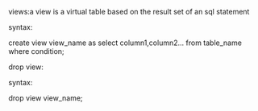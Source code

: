  views:a  view is a virtual table based on the result set of an sql statement 

 
 syntax:

 
 create view view_name as 
 select column1,column2...
 from table_name
 where condition;

 drop view:

 
 syntax:

 
 drop view view_name;

